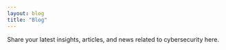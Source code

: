 ```yaml
---
layout: blog
title: "Blog"
---
```


Share your latest insights, articles, and news related to cybersecurity here.

